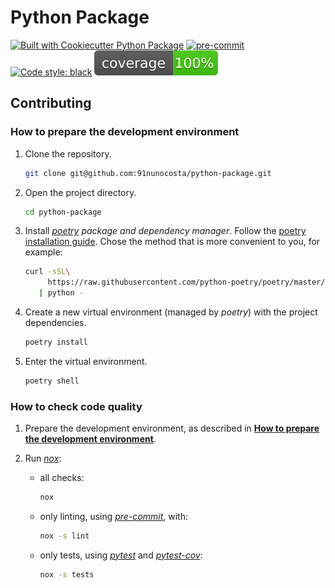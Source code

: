 # Python Package

[![Built with Cookiecutter Python Package](https://img.shields.io/badge/built%20with-Cookiecutter%20Python%20Package-ff69b4.svg?logo=cookiecutter)](https://github.com/91nunocosta/python-package-cookiecutter)
[![pre-commit](https://img.shields.io/badge/pre--commit-enabled-brightgreen?logo=pre-commit&logoColor=white)](https://github.com/pre-commit/pre-commit)
[![Code style: black](https://img.shields.io/badge/code%20style-black-000000.svg)](https://github.com/psf/black)
![Code Coverage](coverage.svg)

## Contributing

### How to prepare the development environment

1. Clone the repository.

   ```bash
   git clone git@github.com:91nunocosta/python-package.git
   ```

2. Open the project directory.

   ```bash
   cd python-package
   ```

3. Install [_poetry_](https://python-poetry.org/) _package and dependency manager_.
Follow the [poetry installation guide](https://python-poetry.org/docs/#installation).
Chose the method that is more convenient to you, for example:

   ```bash
   curl -sSL\
        https://raw.githubusercontent.com/python-poetry/poetry/master/get-poetry.py \
      | python -
   ```

4. Create a new virtual environment (managed by _poetry_) with the project dependencies.

   ```bash
   poetry install
   ```

5. Enter the virtual environment.

   ```bash
   poetry shell
   ```

### How to check code quality

1. Prepare the development environment, as described in
[**How to prepare the development environment**](#how-to-prepare-the-development-environment).

2. Run [_nox_](https://nox.thea.codes/en/stable/):

   - all checks:

     ```bash
     nox
     ```

   - only linting, using [_pre-commit_](https://pre-commit.com/), with:

     ```bash
     nox -s lint
     ```

   - only tests, using [_pytest_](https://docs.pytest.org/en/6.2.x/) and [_pytest-cov_](https://pytest-cov.readthedocs.io/en/latest/):

     ```bash
     nox -s tests
     ```

